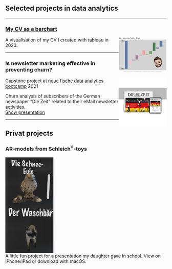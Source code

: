 ## Selected projects in data analytics

---

### [My CV as a barchart](https://public.tableau.com/app/profile/till.meineke/viz/Lebenslauf_16860203495790/Lebenslauf?publish=yes)

<img align="right" width="150" height="110" src="/images/lebenslauf_tableau.png?raw=true"/>

A visualisation of my CV I created with tableau in 2023.

---

### Is newsletter marketing effective in preventing churn?

<img align="right" width="150" height="150" src="/images/DIeZeit_LogoNewspaperTablet_resized.jpg?raw=true"/>

Capstone project at [neue fische data analytics bootcamp](<https://www.neuefische.de/bootcamp/data-analytics>) 2021<br>

Churn analysis of subscribers of the German newspaper “Die Zeit” related to their eMail newsletter activities.<br>
[Show presentation](/pdf/Presentation_is_newsletter_marketing_effective_in_preventing_churn.pdf)

---

## Privat projects

### AR-models from Schleich<sup>®️</sup>-toys

<div>
    <a rel="ar" href="/fun/Schneeeule.reality">
    <img align="center" width="150" height="150" src="/images/schneeeule.png"/>
    </a>
</div>
<div>
    <a rel="ar" href="/fun/Waschbaer.reality">
    <img align="center" width="150" height="150"src="/images/waschbaer.png"/>
    </a>
</div>
A little fun project for a presentation my daughter gave in school. View on iPhone/iPad or download with macOS.

<!--[Project 2 Title](/pdf/sample_presentation.pdf)
<img src="images/dummy_thumbnail.jpg?raw=true"/>

---
[Project 3 Title](http://example.com/)
<img src="images/dummy_thumbnail.jpg?raw=true"/>

---

### Category Name 2

- [Project 1 Title](http://example.com/)
- [Project 2 Title](http://example.com/)
- [Project 3 Title](http://example.com/)
- [Project 4 Title](http://example.com/)
- [Project 5 Title](http://example.com/)

---

--- -->
<!-- <p style="font-size:11px">Page template forked from <a href="https://github.com/evanca/quick-portfolio">evanca</a></p>
 Remove above link if you don't want to attibute -->
